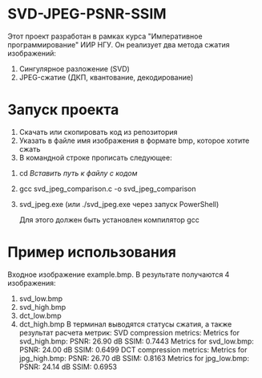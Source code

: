 # SVD-JPEG-PSNR-SSIM

Этот проект разработан в рамках курса "Императивное программирование" ИИР НГУ. Он реализует два метода сжатия изображений:  
1. Сингулярное разложение (SVD)  
2. JPEG-сжатие (ДКП, квантование, декодирование)  

# Запуск проекта
1. Скачать или скопировать код из репозитория
2. Указать в файле имя изображения в формате bmp, которое хотите сжать
3. В командной строке прописать следующее:

1) cd *Вставить путь к файлу с кодом*
2) gcc svd_jpeg_comparison.c -o svd_jpeg_comparison
3) svd_jpeg.exe (или ./svd_jpeg.exe через запуск PowerShell)

   Для этого должен быть установлен компилятор gcc

# Пример использования
Входное изображение example.bmp. В результате получаются 4 изображения:
1. svd_low.bmp
2. svd_high.bmp
3. dct_low.bmp
4. dct_high.bmp
В терминал выводятся статусы сжатия, а также результат расчета метрик:
SVD compression metrics:
Metrics for svd_high.bmp:
PSNR: 26.90 dB
SSIM: 0.7443
Metrics for svd_low.bmp:
PSNR: 24.00 dB
SSIM: 0.6499
DCT compression metrics:
Metrics for jpg_high.bmp:
PSNR: 26.70 dB
SSIM: 0.8163
Metrics for jpg_low.bmp:
PSNR: 24.14 dB
SSIM: 0.6953


  
   
